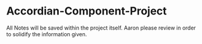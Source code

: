 # Accordian-Component-Project


All Notes will be saved within the project itself. Aaron please review in order to solidify the information given. 
